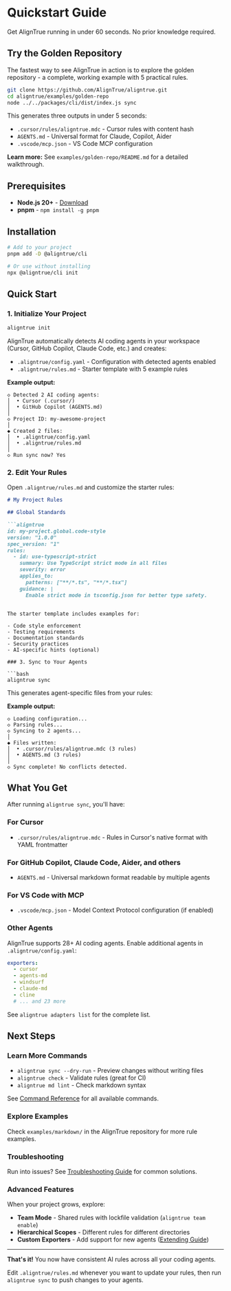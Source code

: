 # Quickstart Guide

Get AlignTrue running in under 60 seconds. No prior knowledge required.

## Try the Golden Repository

The fastest way to see AlignTrue in action is to explore the golden repository - a complete, working example with 5 practical rules.

```bash
git clone https://github.com/AlignTrue/aligntrue.git
cd aligntrue/examples/golden-repo
node ../../packages/cli/dist/index.js sync
```

This generates three outputs in under 5 seconds:
- `.cursor/rules/aligntrue.mdc` - Cursor rules with content hash
- `AGENTS.md` - Universal format for Claude, Copilot, Aider
- `.vscode/mcp.json` - VS Code MCP configuration

**Learn more:** See `examples/golden-repo/README.md` for a detailed walkthrough.

## Prerequisites

- **Node.js 20+** - [Download](https://nodejs.org/)
- **pnpm** - `npm install -g pnpm`

## Installation

```bash
# Add to your project
pnpm add -D @aligntrue/cli

# Or use without installing
npx @aligntrue/cli init
```

## Quick Start

### 1. Initialize Your Project

```bash
aligntrue init
```

AlignTrue automatically detects AI coding agents in your workspace (Cursor, GitHub Copilot, Claude Code, etc.) and creates:

- `.aligntrue/config.yaml` - Configuration with detected agents enabled
- `.aligntrue/rules.md` - Starter template with 5 example rules

**Example output:**

```
◇ Detected 2 AI coding agents:
│  • Cursor (.cursor/)
│  • GitHub Copilot (AGENTS.md)
│
◇ Project ID: my-awesome-project
│
◆ Created 2 files:
│  • .aligntrue/config.yaml
│  • .aligntrue/rules.md
│
◇ Run sync now? Yes
```

### 2. Edit Your Rules

Open `.aligntrue/rules.md` and customize the starter rules:

```markdown
# My Project Rules

## Global Standards

```aligntrue
id: my-project.global.code-style
version: "1.0.0"
spec_version: "1"
rules:
  - id: use-typescript-strict
    summary: Use TypeScript strict mode in all files
    severity: error
    applies_to:
      patterns: ["**/*.ts", "**/*.tsx"]
    guidance: |
      Enable strict mode in tsconfig.json for better type safety.
```
```

The starter template includes examples for:

- Code style enforcement
- Testing requirements
- Documentation standards
- Security practices
- AI-specific hints (optional)

### 3. Sync to Your Agents

```bash
aligntrue sync
```

This generates agent-specific files from your rules:

**Example output:**

```
◇ Loading configuration...
◇ Parsing rules...
◇ Syncing to 2 agents...
│
◆ Files written:
│  • .cursor/rules/aligntrue.mdc (3 rules)
│  • AGENTS.md (3 rules)
│
◇ Sync complete! No conflicts detected.
```

## What You Get

After running `aligntrue sync`, you'll have:

### For Cursor

- `.cursor/rules/aligntrue.mdc` - Rules in Cursor's native format with YAML frontmatter

### For GitHub Copilot, Claude Code, Aider, and others

- `AGENTS.md` - Universal markdown format readable by multiple agents

### For VS Code with MCP

- `.vscode/mcp.json` - Model Context Protocol configuration (if enabled)

### Other Agents

AlignTrue supports 28+ AI coding agents. Enable additional agents in `.aligntrue/config.yaml`:

```yaml
exporters:
  - cursor
  - agents-md
  - windsurf
  - claude-md
  - cline
  # ... and 23 more
```

See `aligntrue adapters list` for the complete list.

## Next Steps

### Learn More Commands

- `aligntrue sync --dry-run` - Preview changes without writing files
- `aligntrue check` - Validate rules (great for CI)
- `aligntrue md lint` - Check markdown syntax

See [Command Reference](commands.md) for all available commands.

### Explore Examples

Check `examples/markdown/` in the AlignTrue repository for more rule examples.

### Troubleshooting

Run into issues? See [Troubleshooting Guide](troubleshooting.md) for common solutions.

### Advanced Features

When your project grows, explore:

- **Team Mode** - Shared rules with lockfile validation (`aligntrue team enable`)
- **Hierarchical Scopes** - Different rules for different directories
- **Custom Exporters** - Add support for new agents ([Extending Guide](extending-aligntrue.md))

---

**That's it!** You now have consistent AI rules across all your coding agents.

Edit `.aligntrue/rules.md` whenever you want to update your rules, then run `aligntrue sync` to push changes to your agents.

